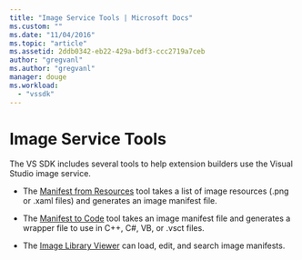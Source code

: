 ```yaml
---
title: "Image Service Tools | Microsoft Docs"
ms.custom: ""
ms.date: "11/04/2016"
ms.topic: "article"
ms.assetid: 2ddb0342-eb22-429a-bdf3-ccc2719a7ceb
author: "gregvanl"
ms.author: "gregvanl"
manager: douge
ms.workload: 
  - "vssdk"
---
```

# Image Service Tools
The VS SDK includes several tools to help extension builders use the Visual Studio image service.  
  
-   The [Manifest from Resources](../../extensibility/internals/manifest-from-resources.md) tool takes a list of image resources (.png or .xaml files) and generates an image manifest file.  
  
-   The [Manifest to Code](../../extensibility/internals/manifest-to-code.md) tool takes an image manifest file and generates a wrapper file to use in C++, C#, VB, or .vsct files.  
  
-   The [Image Library Viewer](../../extensibility/internals/image-library-viewer.md) can load, edit, and search image manifests.
